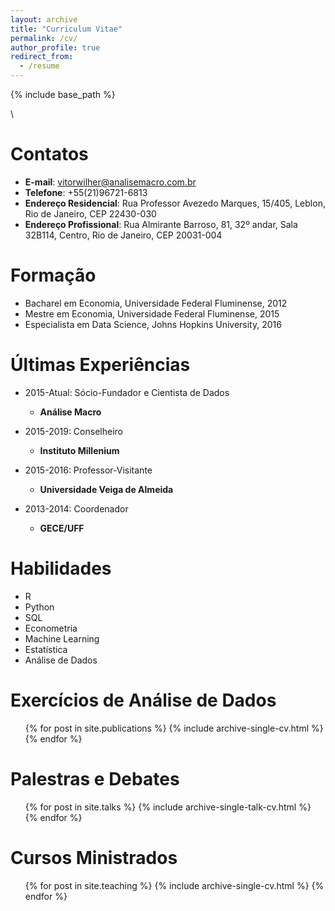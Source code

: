 ```yaml
---
layout: archive
title: "Curriculum Vitae"
permalink: /cv/
author_profile: true
redirect_from:
  - /resume
---
```


{% include base_path %}

\\

Contatos
======
* **E-mail**: vitorwilher@analisemacro.com.br
* **Telefone**: +55(21)96721-6813
* **Endereço Residencial**: Rua Professor Avezedo Marques, 15/405, Leblon, Rio de Janeiro, CEP 22430-030
* **Endereço Profissional**: Rua Almirante Barroso, 81, 32º andar, Sala 32B114, Centro, Rio de Janeiro, CEP 20031-004

Formação
======
* Bacharel em Economia, Universidade Federal Fluminense, 2012
* Mestre em Economia, Universidade Federal Fluminense, 2015
* Especialista em Data Science, Johns Hopkins University, 2016

Últimas Experiências
======
* 2015-Atual: Sócio-Fundador e Cientista de Dados
  * **Análise Macro**

* 2015-2019: Conselheiro
  * **Instituto Millenium**

* 2015-2016: Professor-Visitante
  * **Universidade Veiga de Almeida**

* 2013-2014: Coordenador
  * **GECE/UFF**
  
Habilidades
======
* R
* Python
* SQL
* Econometria
* Machine Learning
* Estatística
* Análise de Dados
  

Exercícios de Análise de Dados
======
  <ul>{% for post in site.publications %}
    {% include archive-single-cv.html %}
  {% endfor %}</ul>
  
Palestras e Debates
======
  <ul>{% for post in site.talks %}
    {% include archive-single-talk-cv.html %}
  {% endfor %}</ul>
  
Cursos Ministrados
======
  <ul>{% for post in site.teaching %}
    {% include archive-single-cv.html %}
  {% endfor %}</ul>
  
